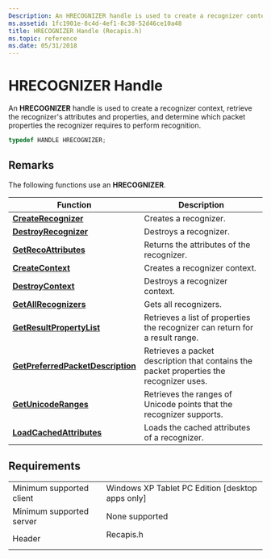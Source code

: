 ```yaml
---
Description: An HRECOGNIZER handle is used to create a recognizer context, retrieve the recognizer's attributes and properties, and determine which packet properties the recognizer requires to perform recognition.
ms.assetid: 1fc1901e-8c4d-4ef1-8c38-52d46ce10a48
title: HRECOGNIZER Handle (Recapis.h)
ms.topic: reference
ms.date: 05/31/2018
---
```


# HRECOGNIZER Handle

An **HRECOGNIZER** handle is used to create a recognizer context, retrieve the recognizer's attributes and properties, and determine which packet properties the recognizer requires to perform recognition.


```C++
typedef HANDLE HRECOGNIZER;
```



## Remarks

The following functions use an **HRECOGNIZER**.



| Function                                                               | Description                                                                                        |
|------------------------------------------------------------------------|----------------------------------------------------------------------------------------------------|
| [**CreateRecognizer**](/windows/desktop/api/recapis/nf-recapis-createrecognizer)                           | Creates a recognizer.<br/>                                                                   |
| [**DestroyRecognizer**](/windows/desktop/api/recapis/nf-recapis-destroyrecognizer)                         | Destroys a recognizer.<br/>                                                                  |
| [**GetRecoAttributes**](/windows/desktop/api/recapis/nf-recapis-getrecoattributes)                         | Returns the attributes of the recognizer.<br/>                                               |
| [**CreateContext**](/windows/desktop/api/recapis/nf-recapis-createcontext)                                 | Creates a recognizer context.<br/>                                                           |
| [**DestroyContext**](/windows/desktop/api/recapis/nf-recapis-destroycontext)                               | Destroys a recognizer context.<br/>                                                          |
| [**GetAllRecognizers**](/windows/desktop/api/recapis/nf-recapis-getallrecognizers)                         | Gets all recognizers.<br/>                                                                   |
| [**GetResultPropertyList**](/windows/desktop/api/recapis/nf-recapis-getresultpropertylist)                 | Retrieves a list of properties the recognizer can return for a result range.<br/>            |
| [**GetPreferredPacketDescription**](/windows/desktop/api/recapis/nf-recapis-getpreferredpacketdescription) | Retrieves a packet description that contains the packet properties the recognizer uses.<br/> |
| [**GetUnicodeRanges**](/windows/desktop/api/recapis/nf-recapis-getunicoderanges)                           | Retrieves the ranges of Unicode points that the recognizer supports.<br/>                    |
| [**LoadCachedAttributes**](/windows/desktop/api/recapis/nf-recapis-loadcachedattributes)                   | Loads the cached attributes of a recognizer.<br/>                                            |



 

## Requirements



|                                     |                                                                                      |
|-------------------------------------|--------------------------------------------------------------------------------------|
| Minimum supported client<br/> | Windows XP Tablet PC Edition \[desktop apps only\]<br/>                        |
| Minimum supported server<br/> | None supported<br/>                                                            |
| Header<br/>                   | <dl> <dt>Recapis.h</dt> </dl> |



 

 




